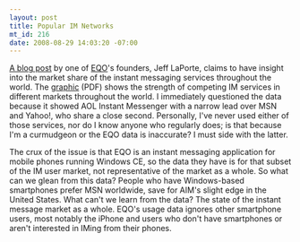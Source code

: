 ```yaml
--- 
layout: post
title: Popular IM Networks
mt_id: 216
date: 2008-08-29 14:03:20 -07:00
---
```

[A blog post](http://billionsconnected.com/blog/2008/08/global-im-market-share-im-usage/) by one of [EQO](http://www.eqo.com)'s founders, Jeff LaPorte, claims to have insight into the market share of the instant messaging services throughout the world.  The [graphic](http://billionsconnected.com/blog/wp-content/uploads/2008/08/global_im_market_share_stats_july_08.pdf) (PDF) shows the strength of competing IM services in different markets throughout the world.  I immediately questioned the data because it showed AOL Instant Messenger with a narrow lead over MSN and Yahoo!, who share a close second.  Personally, I've never used either of those services, nor do I know anyone who regularly does; is that because I'm a curmudgeon or the EQO data is inaccurate?  I must side with the latter.

The crux of the issue is that EQO is an instant messaging application for mobile phones running Windows CE, so the data they have is for that subset of the IM user market, not representative of the market as a whole.  So what can we glean from this data?  People who have Windows-based smartphones prefer MSN worldwide, save for AIM's slight edge in the United States.  What can't we learn from the data?  The state of the instant message market as a whole.  EQO's usage data ignores other smartphone users, most notably the iPhone and users who don't have smartphones or aren't interested in IMing from their phones.
